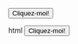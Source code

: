 <script>
function createParagraph() {
  let para = document.createElement('p');
  para.textContent = 'Hello Word !';
  document.body.appendChild(para);
}
</script>
<button onclick="createParagraph()">Cliquez-moi!</button>
</div>

html
<button onclick="createParagraph()">Cliquez-moi!</button>
```

